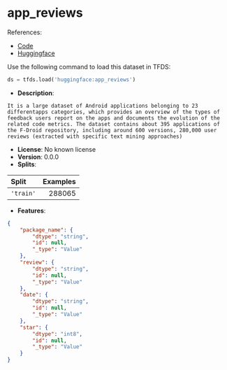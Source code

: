 # app_reviews

References:

*   [Code](https://github.com/huggingface/datasets/blob/master/datasets/app_reviews)
*   [Huggingface](https://huggingface.co/datasets/app_reviews)



Use the following command to load this dataset in TFDS:

```python
ds = tfds.load('huggingface:app_reviews')
```

*   **Description**:

```
It is a large dataset of Android applications belonging to 23 differentapps categories, which provides an overview of the types of feedback users report on the apps and documents the evolution of the related code metrics. The dataset contains about 395 applications of the F-Droid repository, including around 600 versions, 280,000 user reviews (extracted with specific text mining approaches)
```

*   **License**: No known license
*   **Version**: 0.0.0
*   **Splits**:

Split  | Examples
:----- | -------:
`'train'` | 288065

*   **Features**:

```json
{
    "package_name": {
        "dtype": "string",
        "id": null,
        "_type": "Value"
    },
    "review": {
        "dtype": "string",
        "id": null,
        "_type": "Value"
    },
    "date": {
        "dtype": "string",
        "id": null,
        "_type": "Value"
    },
    "star": {
        "dtype": "int8",
        "id": null,
        "_type": "Value"
    }
}
```


